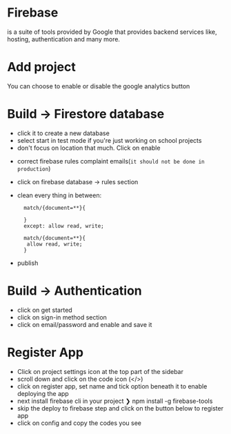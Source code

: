 # Firebase
is a suite of tools provided by Google that provides backend services like, hosting, authentication and many more.

# Add project
You can choose to enable or disable the google analytics button

# Build -> Firestore database
- click it to create a new database
- select start in test mode if you're just working on school projects
- don't focus on location that much. Click on enable

* correct firebase rules complaint emails(`it should not be done in production`)
- click on firebase database -> rules section 
- clean every thing in between:

        match/{document=**}{
        
        }
        except: allow read, write;

        match/{document=**}{
         allow read, write;
        }
    
- publish 


# Build -> Authentication

- click on get started
- click on sign-in method section
- click on email/password and enable and save it



# Register App
- Click on project settings icon at the top part of the sidebar
- scroll down and click on the code icon (</>)
- click on register app, set name and tick option beneath it to enable deploying the app
- next install firebase cli in your project
❯ npm install -g firebase-tools      
- skip the deploy to firebase step and click on the button below to register app
- click on config and copy the codes you see